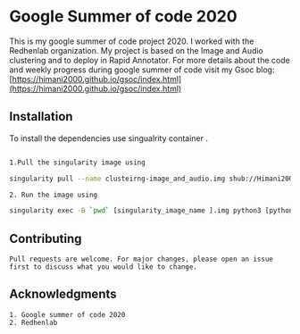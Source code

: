 
# Google Summer of code 2020

This is my google summer of code project 2020. I worked with the Redhenlab organization. My project is based on the Image and Audio clustering and to deploy in Rapid Annotator. 
For more details about the code and weekly progress during google summer of code visit my Gsoc blog: 
[https://himani2000.github.io/gsoc/index.html](https://himani2000.github.io/gsoc/index.html)

## Installation

To install the dependencies use singualrity container .

```bash

1.Pull the singularity image using 

singularity pull --name clusteirng-image_and_audio.img shub://Himani2000/GSOC_2020:clustering

2. Run the image using 

singularity exec -B `pwd` [singularity_image_name ].img python3 [python file]
```



## Contributing
```
Pull requests are welcome. For major changes, please open an issue first to discuss what you would like to change.

```

## Acknowledgments
```
1. Google summer of code 2020
2. Redhenlab 
```


